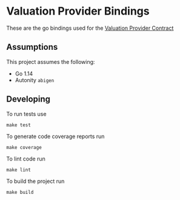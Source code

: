 # Valuation Provider Bindings

These are the go bindings used for the [Valuation Provider Contract](https://github.com/clearmatics/valuation-provider-contract)

## Assumptions 

This project assumes the following:

* Go 1.14 
* Autonity `abigen` 

## Developing

To run tests use
    
    make test

To generate code coverage reports run

    make coverage

To lint code run

    make lint

To build the project run

    make build
